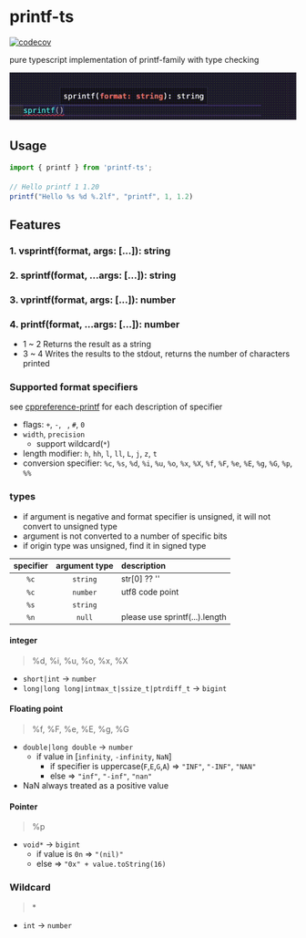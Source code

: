 # printf-ts

[![codecov](https://codecov.io/gh/fienestar/printf-ts/branch/main/graph/badge.svg?token=Y8GR64UX10)](https://codecov.io/gh/fienestar/printf-ts)

pure typescript implementation of printf-family with type checking

![preview](./preview.gif)

## Usage

```typescript
import { printf } from 'printf-ts';

// Hello printf 1 1.20
printf("Hello %s %d %.2lf", "printf", 1, 1.2)
```

## Features

### 1. vsprintf(format, args: [...]): string
### 2. sprintf(format, ...args: [...]): string
### 3. vprintf(format, args: [...]): number
### 4. printf(format, ...args: [...]): number

- 1 ~ 2 Returns the result as a string
- 3 ~ 4 Writes the results to the stdout, returns the number of characters printed

### Supported format specifiers

see [cppreference-printf](https://en.cppreference.com/w/c/io/fprintf) for each description of specifier

- flags: `+`, `-`, ` `, `#`, `0`
- `width`, `precision`
    - support wildcard(`*`)
- length modifier: `h`, `hh`, `l`, `ll`, `L`, `j`, `z`, `t`
- conversion specifier: `%c`, `%s`, `%d`, `%i`, `%u`, `%o`, `%x`, `%X`, `%f`, `%F`, `%e`, `%E`, `%g`, `%G`, `%p`, `%%`


### types

- if argument is negative and format specifier is unsigned, it will not convert to unsigned type
- argument is not converted to a number of specific bits
- if origin type was unsigned, find it in signed type

| specifier | argument type | description |
| :---: | :---: | :--- |
| `%c` | `string` | str[0] ?? '' |
| `%c` | `number` | utf8 code point |
| `%s` | `string` | |
| `%n` | `null` | please use sprintf(...).length |

#### integer
> %d, %i, %u, %o, %x, %X
- `short|int` -> `number`
- `long|long long|intmax_t|ssize_t|ptrdiff_t` -> `bigint`

#### Floating point
> %f, %F, %e, %E, %g, %G
- `double|long double` -> `number`
    - if value in [`infinity`, `-infinity`, `NaN`]
        - if specifier is uppercase(`F`,`E`,`G`,`A`) => `"INF"`, `"-INF"`, `"NAN"`
        - else => `"inf"`, `"-inf"`, `"nan"`
- NaN always treated as a positive value

#### Pointer
> %p
- `void*` -> `bigint`
    - if value is `0n` => `"(nil)"`
    - else => `"0x" + value.toString(16)`

### Wildcard
> \*
- `int` -> `number`
